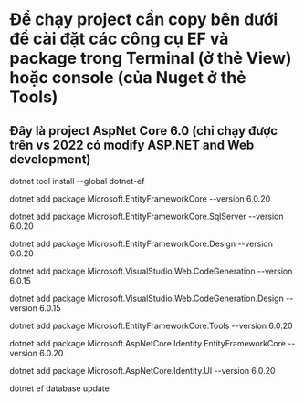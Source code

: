 # Để chạy project cần copy bên dưới để cài đặt các công cụ EF và package trong Terminal (ở thẻ View) hoặc console (của Nuget ở thẻ Tools)
## Đây là project AspNet Core 6.0 (chỉ chạy được trên vs 2022 có modify ASP.NET and Web development) 

dotnet tool install --global dotnet-ef

dotnet add package Microsoft.EntityFrameworkCore --version 6.0.20

dotnet add package Microsoft.EntityFrameworkCore.SqlServer --version 6.0.20

dotnet add package Microsoft.EntityFrameworkCore.Design --version 6.0.20

dotnet add package Microsoft.VisualStudio.Web.CodeGeneration --version 6.0.15

dotnet add package Microsoft.VisualStudio.Web.CodeGeneration.Design --version 6.0.15

dotnet add package Microsoft.EntityFrameworkCore.Tools --version 6.0.20

dotnet add package Microsoft.AspNetCore.Identity.EntityFrameworkCore --version 6.0.20

dotnet add package Microsoft.AspNetCore.Identity.UI --version 6.0.20

dotnet ef database update

